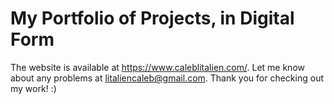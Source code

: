 # My Portfolio of Projects, in Digital Form
The website is available at https://www.caleblitalien.com/. Let me know about any problems at litaliencaleb@gmail.com. Thank you for checking out my work! :)
